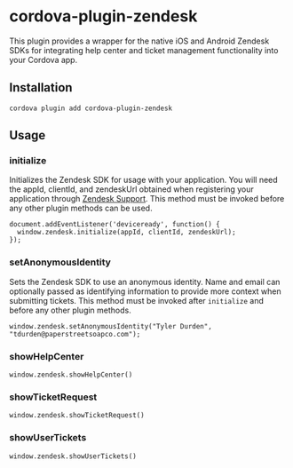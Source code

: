 # cordova-plugin-zendesk
This plugin provides a wrapper for the native iOS and Android Zendesk SDKs for integrating help center and ticket management functionality into your Cordova app.

## Installation
`cordova plugin add cordova-plugin-zendesk`

## Usage

### initialize
Initializes the Zendesk SDK for usage with your application. You will need the appId, clientId, and zendeskUrl obtained when  registering your application through [Zendesk Support](https://support.zendesk.com/hc/en-us/articles/204256073#topic_v4n_vgt_cq). This method must be invoked before any other plugin methods can be used.

```
document.addEventListener('deviceready', function() {
  window.zendesk.initialize(appId, clientId, zendeskUrl);
});
```

### setAnonymousIdentity
Sets the Zendesk SDK to use an anonymous identity. Name and email can optionally passed as identifying information to provide more context when submitting tickets. This method must be invoked after `initialize` and before any other plugin methods.

```
window.zendesk.setAnonymousIdentity("Tyler Durden", "tdurden@paperstreetsoapco.com");
```

### showHelpCenter
```
window.zendesk.showHelpCenter()
```

### showTicketRequest
```
window.zendesk.showTicketRequest()
```

### showUserTickets
```
window.zendesk.showUserTickets()
```
